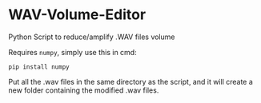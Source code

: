 # WAV-Volume-Editor
Python Script to reduce/amplify .WAV files volume

Requires `numpy`, simply use this in cmd:

`pip install numpy`

Put all the .wav files in the same directory as the script, and it will create a new folder containing the modified .wav files.
